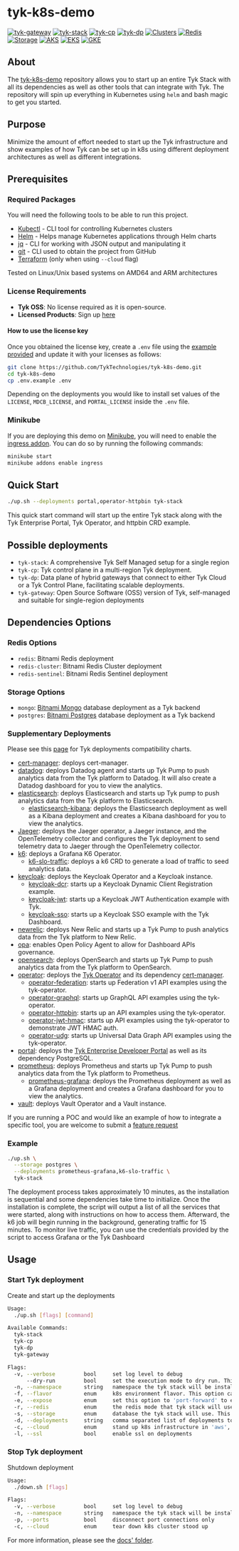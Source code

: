 # tyk-k8s-demo
[![tyk-gateway](https://github.com/TykTechnologies/tyk-k8s-demo/actions/workflows/tyk-gateway.yml/badge.svg?query=branch%3Amain)](https://github.com/TykTechnologies/tyk-k8s-demo/actions/workflows/tyk-gateway.yml?query=branch%3Amain)
[![tyk-stack](https://github.com/TykTechnologies/tyk-k8s-demo/actions/workflows/tyk-stack.yml/badge.svg?query=branch%3Amain)](https://github.com/TykTechnologies/tyk-k8s-demo/actions/workflows/tyk-stack.yml?query=branch%3Amain)
[![tyk-cp](https://github.com/TykTechnologies/tyk-k8s-demo/actions/workflows/tyk-cp.yml/badge.svg?query=branch%3Amain)](https://github.com/TykTechnologies/tyk-k8s-demo/actions/workflows/tyk-cp.yml?query=branch%3Amain)
[![tyk-dp](https://github.com/TykTechnologies/tyk-k8s-demo/actions/workflows/tyk-dp.yml/badge.svg?query=branch%3Amain)](https://github.com/TykTechnologies/tyk-k8s-demo/actions/workflows/tyk-dp.yml?query=branch%3Amain)
[![Clusters](https://github.com/TykTechnologies/tyk-k8s-demo/actions/workflows/clusters.yml/badge.svg?query=branch%3Amain)](https://github.com/TykTechnologies/tyk-k8s-demo/actions/workflows/clusters.yml?query=branch%3Amain)
[![Redis](https://github.com/TykTechnologies/tyk-k8s-demo/actions/workflows/redis.yml/badge.svg?query=branch%3Amain)](https://github.com/TykTechnologies/tyk-k8s-demo/actions/workflows/redis.yml?query=branch%3Amain)
[![Storage](https://github.com/TykTechnologies/tyk-k8s-demo/actions/workflows/storage.yml/badge.svg?query=branch%3Amain)](https://github.com/TykTechnologies/tyk-k8s-demo/actions/workflows/storage.yml?query=branch%3Amain)
[![AKS](https://github.com/TykTechnologies/tyk-k8s-demo/actions/workflows/aks.yml/badge.svg?query=branch%3Amain)](https://github.com/TykTechnologies/tyk-k8s-demo/actions/workflows/aks.yml?query=branch%3Amain)
[![EKS](https://github.com/TykTechnologies/tyk-k8s-demo/actions/workflows/eks.yml/badge.svg?query=branch%3Amain)](https://github.com/TykTechnologies/tyk-k8s-demo/actions/workflows/eks.yml?query=branch%3Amain)
[![GKE](https://github.com/TykTechnologies/tyk-k8s-demo/actions/workflows/gke.yml/badge.svg?query=branch%3Amain)](https://github.com/TykTechnologies/tyk-k8s-demo/actions/workflows/gke.yml?query=branch%3Amain)

## About
The [tyk-k8s-demo](https://github.com/TykTechnologies/tyk-k8s-demo) repository allows you to start up an entire Tyk Stack
with all its dependencies as well as other tools that can integrate with Tyk.
The repository will spin up everything in Kubernetes using `helm` and bash magic
to get you started.

## Purpose
Minimize the amount of effort needed to start up the Tyk infrastructure and
show examples of how Tyk can be set up in k8s using different deployment
architectures as well as different integrations.

## Prerequisites

### Required Packages

You will need the following tools to be able to run this project.
- [Kubectl](https://kubernetes.io/docs/tasks/tools/) - CLI tool for controlling Kubernetes clusters
- [Helm](https://helm.sh/docs/intro/install/) - Helps manage Kubernetes applications through Helm charts
- [jq](https://stedolan.github.io/jq/download/) - CLI for working with JSON output and manipulating it
- [git](https://git-scm.com/downloads) - CLI used to obtain the project from GitHub
- [Terraform](https://www.terraform.io/) (only when using `--cloud` flag)

Tested on Linux/Unix based systems on AMD64 and ARM architectures

### License Requirements
- **Tyk OSS**: No license required as it is open-source.
- **Licensed Products**: Sign up [here](https://tyk.io/sign-up)

#### How to use the license key

Once you obtained the license key, create a `.env` file using the [example provided](https://github.com/TykTechnologies/tyk-k8s-demo/blob/main/.env.example) and update it with your licenses as follows:

```bash
git clone https://github.com/TykTechnologies/tyk-k8s-demo.git
cd tyk-k8s-demo
cp .env.example .env
```

Depending on the deployments you would like to install set values of the `LICENSE`, `MDCB_LICENSE`, and `PORTAL_LICENSE`
inside the `.env` file.

### Minikube
If you are deploying this demo on [Minikube](https://minikube.sigs.k8s.io/docs/start),
you will need to enable the [ingress addon](https://kubernetes.io/docs/tasks/access-application-cluster/ingress-minikube/#enable-the-ingress-controller).
You can do so by running the following commands:

```bash
minikube start
minikube addons enable ingress
```

## Quick Start
```bash
./up.sh --deployments portal,operator-httpbin tyk-stack
```
This quick start command will start up the entire Tyk stack along with the
Tyk Enterprise Portal, Tyk Operator, and httpbin CRD example.

## Possible deployments
- `tyk-stack`: A comprehensive Tyk Self Managed setup for a single region
- `tyk-cp`: Tyk control plane in a multi-region Tyk deployment.
- `tyk-dp`: Data plane of hybrid gateways that connect to either Tyk Cloud or a Tyk Control Plane, facilitating scalable deployments.
- `tyk-gateway`: Open Source Software (OSS) version of Tyk, self-managed and suitable for single-region deployments

## Dependencies Options
### Redis Options
- `redis`: Bitnami Redis deployment
- `redis-cluster`: Bitnami Redis Cluster deployment
- `redis-sentinel`: Bitnami Redis Sentinel deployment

### Storage Options
- `mongo`: [Bitnami Mongo](https://artifacthub.io/packages/helm/bitnami/mongodb) database deployment as a Tyk backend
- `postgres`: [Bitnami Postgres](https://artifacthub.io/packages/helm/bitnami/postgresql) database deployment as a Tyk backend

### Supplementary Deployments
Please see this [page](https://github.com/TykTechnologies/tyk-k8s-demo/tree/main/docs/FEATURES_MATRIX.md) for Tyk deployments compatibility charts.
- [cert-manager](https://github.com/TykTechnologies/tyk-k8s-demo/tree/main/src/deployments/cert-manager): deploys cert-manager.
- [datadog](https://github.com/TykTechnologies/tyk-k8s-demo/tree/main/src/deployments/datadog): deploys Datadog agent
	and starts up Tyk Pump to push analytics data from the Tyk platform to Datadog. It will also create a Datadog dashboard
	for you to view the analytics.
- [elasticsearch](https://github.com/TykTechnologies/tyk-k8s-demo/tree/main/src/deployments/elasticsearch): deploys
	Elasticsearch and starts up Tyk pump to push analytics data from the Tyk platform to Elasticsearch.
	- [elasticsearch-kibana](https://github.com/TykTechnologies/tyk-k8s-demo/tree/main/src/deployments/elasticsearch-kibana): deploys the Elasticsearch deployment as well as a Kibana deployment and creates a Kibana dashboard for you to view the analytics.
- [Jaeger](https://github.com/TykTechnologies/tyk-k8s-demo/tree/main/src/deployments/jaeger): deploys the Jaeger operator, a Jaeger instance, and the OpenTelemetry collector and configures the Tyk deployment to send telemetry data to Jaeger through the OpenTelemetry collector.
- [k6](https://github.com/TykTechnologies/tyk-k8s-demo/tree/main/src/deployments/k6): deploys a Grafana K6 Operator.
	- [k6-slo-traffic](https://github.com/TykTechnologies/tyk-k8s-demo/tree/main/src/deployments/k6-slo-traffic): deploys a k6 CRD to generate a load of traffic to seed analytics data.
- [keycloak](https://github.com/TykTechnologies/tyk-k8s-demo/tree/main/src/deployments/keycloak): deploys the Keycloak Operator and a Keycloak instance.
	- [keycloak-dcr](https://github.com/TykTechnologies/tyk-k8s-demo/tree/main/src/deployments/keycloak-dcr): starts up a Keycloak Dynamic Client Registration example.
	- [keycloak-jwt](https://github.com/TykTechnologies/tyk-k8s-demo/tree/main/src/deployments/keycloak-jwt): starts up a Keycloak JWT Authentication example with Tyk.
	- [keycloak-sso](https://github.com/TykTechnologies/tyk-k8s-demo/tree/main/src/deployments/keycloak-sso): starts up a Keycloak SSO example with the Tyk Dashboard.
- [newrelic](https://github.com/TykTechnologies/tyk-k8s-demo/tree/main/src/deployments/newrelic): deploys New Relic and starts up a Tyk Pump to push analytics data from the Tyk platform to New Relic.
- [opa](https://github.com/TykTechnologies/tyk-k8s-demo/tree/main/src/deployments/opa): enables Open Policy Agent to allow for Dashboard APIs governance.
- [opensearch](https://github.com/TykTechnologies/tyk-k8s-demo/tree/main/src/deployments/opensearch): deploys OpenSearch and starts up Tyk Pump to push analytics data from the Tyk platform to OpenSearch.
- [operator](https://github.com/TykTechnologies/tyk-k8s-demo/tree/main/src/deployments/operator): deploys the [Tyk Operator](https://github.com/TykTechnologies/tyk-operator) and its dependency [cert-manager](https://github.com/jetstack/cert-manager).
	- [operator-federation](https://github.com/TykTechnologies/tyk-k8s-demo/tree/main/src/deployments/operator-federation): starts up Federation v1 API examples using the tyk-operator.
	- [operator-graphql](https://github.com/TykTechnologies/tyk-k8s-demo/tree/main/src/deployments/operator-graphql): starts up GraphQL API examples using the tyk-operator.
	- [operator-httpbin](https://github.com/TykTechnologies/tyk-k8s-demo/tree/main/src/deployments/operator-httpbin): starts up an API examples using the tyk-operator.
	- [operator-jwt-hmac](https://github.com/TykTechnologies/tyk-k8s-demo/tree/main/src/deployments/operator-jwt-hmac): starts up API examples using the tyk-operator to demonstrate JWT HMAC auth.
	- [operator-udg](https://github.com/TykTechnologies/tyk-k8s-demo/tree/main/src/deployments/operator-udg): starts up Universal Data Graph API examples using the tyk-operator.
- [portal](https://github.com/TykTechnologies/tyk-k8s-demo/tree/main/src/deployments/portal): deploys the [Tyk Enterprise Developer Portal](https://tyk.io/docs/tyk-developer-portal/tyk-enterprise-developer-portal/) as well as its dependency PostgreSQL.
- [prometheus](https://github.com/TykTechnologies/tyk-k8s-demo/tree/main/src/deployments/prometheus): deploys Prometheus and starts up Tyk Pump to push analytics data from the Tyk platform to Prometheus.
	- [prometheus-grafana](https://github.com/TykTechnologies/tyk-k8s-demo/tree/main/src/deployments/prometheus-grafana): deploys the Prometheus deployment as well as a Grafana deployment and creates a Grafana dashboard for you to view the analytics.
- [vault](https://github.com/TykTechnologies/tyk-k8s-demo/tree/main/src/deployments/vault): deploys Vault Operator and a Vault instance.

If you are running a POC and would like an example of how to integrate a
specific tool, you are welcome to submit a [feature request](https://github.com/TykTechnologies/tyk-k8s-demo/issues/new/choose)

### Example
```bash
./up.sh \
  --storage postgres \
  --deployments prometheus-grafana,k6-slo-traffic \
  tyk-stack
```

The deployment process takes approximately 10 minutes, as the installation is sequential and some dependencies take
time to initialize. Once the installation is complete, the script will output a list of all the services that were
started, along with instructions on how to access them. Afterward, the k6 job will begin running in the background,
generating traffic for 15 minutes. To monitor live traffic, you can use the credentials provided by the script to
access Grafana or the Tyk Dashboard

## Usage

### Start Tyk deployment
Create and start up the deployments

```bash
Usage:
  ./up.sh [flags] [command]

Available Commands:
  tyk-stack
  tyk-cp
  tyk-dp
  tyk-gateway

Flags:
  -v, --verbose         bool     set log level to debug
      --dry-run         bool     set the execution mode to dry run. This will dump the kubectl and helm commands rather than execute them
  -n, --namespace       string   namespace the tyk stack will be installed in, defaults to 'tyk'
  -f, --flavor          enum     k8s environment flavor. This option can be set 'openshift' and defaults to 'vanilla'
  -e, --expose          enum     set this option to 'port-forward' to expose the services as port-forwards or to 'load-balancer' to expose the services as load balancers or 'ingress' which exposes services as a k8s ingress object
  -r, --redis           enum     the redis mode that tyk stack will use. This option can be set 'redis', 'redis-sentinel' and defaults to 'redis-cluster'
  -s, --storage         enum     database the tyk stack will use. This option can be set 'mongo' (amd only) and defaults to 'postgres'
  -d, --deployments     string   comma separated list of deployments to launch
  -c, --cloud           enum     stand up k8s infrastructure in 'aws', 'gcp' or 'azure'. This will require Terraform and the CLIs associate with the cloud of choice
  -l, --ssl             bool     enable ssl on deployments
```

### Stop Tyk deployment
Shutdown deployment

```bash
Usage:
  ./down.sh [flags]

Flags:
  -v, --verbose         bool     set log level to debug
  -n, --namespace       string   namespace the tyk stack will be installed in, defaults to 'tyk'
  -p, --ports           bool     disconnect port connections only
  -c, --cloud           enum     tear down k8s cluster stood up
```

For more information, please see the [docs' folder](docs).
